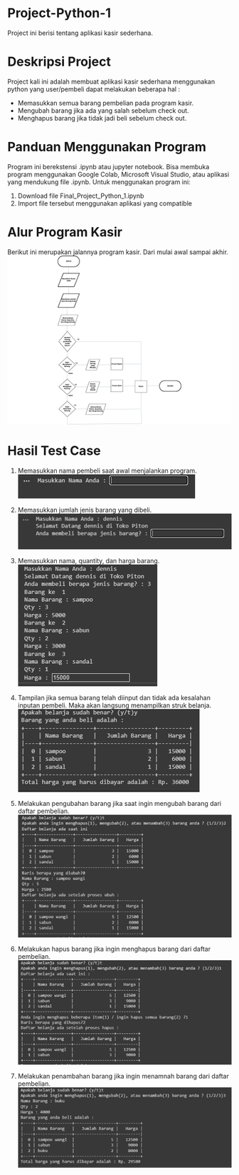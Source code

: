 # Project-Python-1
Project ini berisi tentang aplikasi kasir sederhana.

# Deskripsi  Project
Project kali ini adalah membuat aplikasi kasir sederhana menggunakan python yang user/pembeli dapat melakukan beberapa hal :
- Memasukkan semua barang pembelian pada program kasir.
- Mengubah barang jika ada yang salah sebelum check out.
- Menghapus barang jika tidak jadi beli sebelum check out.

# Panduan Menggunakan Program
Program ini berekstensi .ipynb atau jupyter notebook. Bisa membuka program menggunakan Google Colab, Microsoft Visual Studio, atau aplikasi yang mendukung file .ipynb.
Untuk menggunakan program ini:
1. Download file Final_Project_Python_1.ipynb
2. Import file tersebut menggunakan aplikasi yang compatible

# Alur Program Kasir
Berikut ini merupakan jalannya program kasir. Dari mulai awal sampai akhir.
![alt text](https://github.com/Aden87/document-project1/blob/main/Flowchart.png?raw=true)

# Hasil Test Case
1. Memasukkan nama pembeli saat awal menjalankan program.<br/>
![alt text](https://github.com/Aden87/document-project1/blob/main/nama_anda.PNG?raw=true)

2. Memasukkan jumlah jenis barang yang dibeli.<br/>
![alt text](https://github.com/Aden87/document-project1/blob/main/jumlah_barang.PNG?raw=true)

3. Memasukkan nama, quantity, dan harga barang.<br/>
![alt text](https://github.com/Aden87/document-project1/blob/main/masukkan_barang.PNG?raw=true)

4. Tampilan jika semua barang telah diinput dan tidak ada kesalahan inputan pembeli. Maka akan langsung menampilkan struk belanja.<br/>
![alt text](https://github.com/Aden87/document-project1/blob/main/jika_barang_benar.PNG?raw=true)

5. Melakukan pengubahan barang jika saat ingin mengubah barang dari daftar pembelian.<br/>
![alt text](https://github.com/Aden87/document-project1/blob/main/ubah_barang.PNG?raw=true)

6. Melakukan hapus barang jika ingin menghapus barang dari daftar pembelian.<br/>
![alt text](https://github.com/Aden87/document-project1/blob/main/hapus_barang.PNG?raw=true)

7. Melakukan penambahan barang jika ingin menamnah barang dari daftar pembelian.<br/>
![alt text](https://github.com/Aden87/document-project1/blob/main/tambah_barang.PNG?raw=true)
